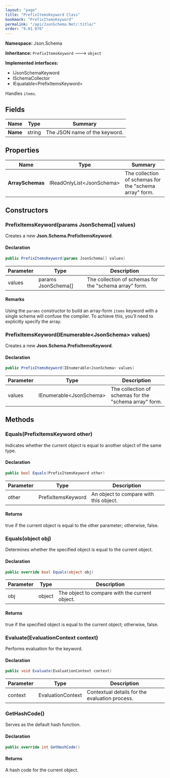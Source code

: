 ```yaml
---
layout: "page"
title: "PrefixItemsKeyword Class"
bookmark: "PrefixItemsKeyword"
permalink: "/api/JsonSchema.Net/:title/"
order: "9.01.078"
---
```

**Namespace:** Json.Schema

**Inheritance:**
`PrefixItemsKeyword`
 🡒 
`object`

**Implemented interfaces:**

- IJsonSchemaKeyword
- ISchemaCollector
- IEquatable\<PrefixItemsKeyword\>

Handles `items`.

## Fields

| Name | Type | Summary |
|---|---|---|
| **Name** | string | The JSON name of the keyword. |

## Properties

| Name | Type | Summary |
|---|---|---|
| **ArraySchemas** | IReadOnlyList\<JsonSchema\> | The collection of schemas for the "schema array" form. |

## Constructors

### PrefixItemsKeyword(params JsonSchema[] values)

Creates a new **Json.Schema.PrefixItemsKeyword**.

#### Declaration

```c#
public PrefixItemsKeyword(params JsonSchema[] values)
```

| Parameter | Type | Description |
|---|---|---|
| values | params JsonSchema[] | The collection of schemas for the "schema array" form. |


#### Remarks

Using the `params` constructor to build an array-form `items` keyword with a single schema
will confuse the compiler.  To achieve this, you'll need to explicitly specify the array.

### PrefixItemsKeyword(IEnumerable\<JsonSchema\> values)

Creates a new **Json.Schema.PrefixItemsKeyword**.

#### Declaration

```c#
public PrefixItemsKeyword(IEnumerable<JsonSchema> values)
```

| Parameter | Type | Description |
|---|---|---|
| values | IEnumerable\<JsonSchema\> | The collection of schemas for the "schema array" form. |


## Methods

### Equals(PrefixItemsKeyword other)

Indicates whether the current object is equal to another object of the same type.

#### Declaration

```c#
public bool Equals(PrefixItemsKeyword other)
```

| Parameter | Type | Description |
|---|---|---|
| other | PrefixItemsKeyword | An object to compare with this object. |


#### Returns

true if the current object is equal to the <paramref name="other">other</paramref> parameter; otherwise, false.

### Equals(object obj)

Determines whether the specified object is equal to the current object.

#### Declaration

```c#
public override bool Equals(object obj)
```

| Parameter | Type | Description |
|---|---|---|
| obj | object | The object to compare with the current object. |


#### Returns

true if the specified object  is equal to the current object; otherwise, false.

### Evaluate(EvaluationContext context)

Performs evaluation for the keyword.

#### Declaration

```c#
public void Evaluate(EvaluationContext context)
```

| Parameter | Type | Description |
|---|---|---|
| context | EvaluationContext | Contextual details for the evaluation process. |


### GetHashCode()

Serves as the default hash function.

#### Declaration

```c#
public override int GetHashCode()
```


#### Returns

A hash code for the current object.

